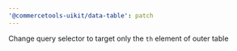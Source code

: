 ```yaml
---
'@commercetools-uikit/data-table': patch
---
```


Change query selector to target only the `th` element of outer table  

